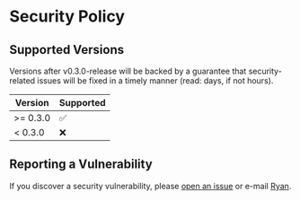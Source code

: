 # Security Policy

## Supported Versions

Versions after v0.3.0-release will be backed by a guarantee that security-related issues will be fixed in a timely manner (read: days, if not hours).

| Version | Supported          |
| ------- | ------------------ |
| >= 0.3.0   | :white_check_mark: |
| < 0.3.0 | :x:                |

## Reporting a Vulnerability

If you discover a security vulnerability, please [open an issue](https://github.com/aremmell/libbal/issues/new) or e-mail [Ryan](mailto://lederman@gmail.com).
